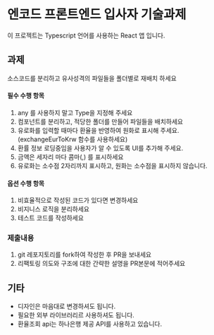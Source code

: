 # 엔코드 프론트엔드 입사자 기술과제

이 프로젝트는 Typescript 언어를 사용하는 React 앱 입니다.

## 과제

소스코드를 분리하고 유사성격의 파일들을 폴더별로 재배치 하세요

#### 필수 수행 항목

1. any 를 사용하지 말고 Type을 지정해 주세요
2. 컴포넌트를 분리하고, 적당한 폴더를 만들어 파일들을 배치하세요
3. 유로화를 입력할 때마다 환율을 반영하여 원화로 표시해 주세요. (exchangeEurToKrw 함수를 사용하세요)
4. 환률 정보 로딩중임을 사용자가 알 수 있도록 UI를 추가해 주세요.
5. 금액은 세자리 마다 콤마(,) 를 표시하세요
6. 유로화는 소수점 2자리까지 표시하고, 원화는 소수점을 표시하지 않습니다.

#### 옵션 수행 항목

1. 비효율적으로 작성된 코드가 있다면 변경하세요
2. 비지니스 로직을 분리하세요
3. 테스트 코드를 작성하세요

### 제출내용

1. git 레포지토리를 fork하여 작성한 후 PR을 보내세요
2. 리팩토링 의도와 구조에 대한 간략한 설명을 PR본문에 적어주세요


## 기타

- 디자인은 마음대로 변경하셔도 됩니다.
- 필요한 외부 라이브러리르 사용하셔도 됩니다.
- 환율조회 api는 하나은행 제공 API를 사용하고 있습니다.